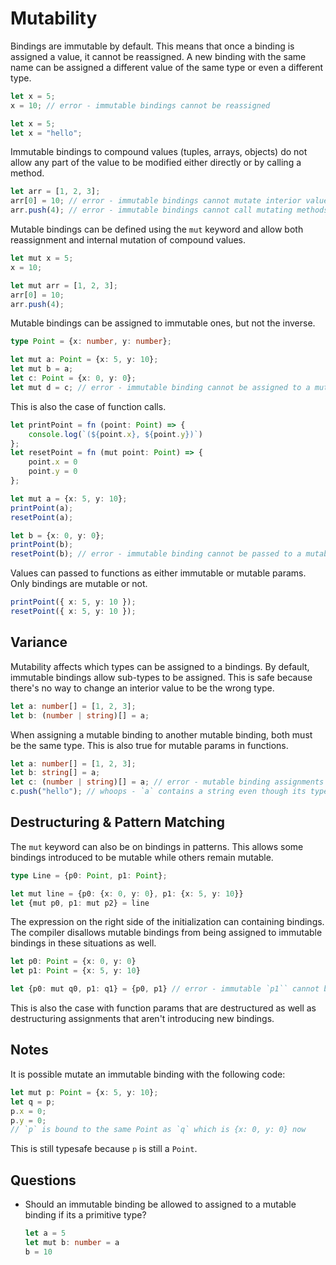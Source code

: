 # Mutability

Bindings are immutable by default. This means that once a binding is assigned
a value, it cannot be reassigned. A new binding with the same name can be
assigned a different value of the same type or even a different type.

```ts
let x = 5;
x = 10; // error - immutable bindings cannot be reassigned
```

```ts
let x = 5;
let x = "hello";
```

Immutable bindings to compound values (tuples, arrays, objects) do not allow
any part of the value to be modified either directly or by calling a method.

```ts
let arr = [1, 2, 3];
arr[0] = 10; // error - immutable bindings cannot mutate interior values
arr.push(4); // error - immutable bindings cannot call mutating methods
```

Mutable bindings can be defined using the `mut` keyword and allow both
reassignment and internal mutation of compound values.

```ts
let mut x = 5;
x = 10;

let mut arr = [1, 2, 3];
arr[0] = 10;
arr.push(4);
```

Mutable bindings can be assigned to immutable ones, but not the inverse.

```ts
type Point = {x: number, y: number};

let mut a: Point = {x: 5, y: 10};
let mut b = a;
let c: Point = {x: 0, y: 0};
let mut d = c; // error - immutable binding cannot be assigned to a mutable binding
```

This is also the case of function calls.

```ts
let printPoint = fn (point: Point) => {
    console.log(`(${point.x}, ${point.y})`)
};
let resetPoint = fn (mut point: Point) => {
    point.x = 0
    point.y = 0
};

let mut a = {x: 5, y: 10};
printPoint(a);
resetPoint(a);

let b = {x: 0, y: 0};
printPoint(b);
resetPoint(b); // error - immutable binding cannot be passed to a mutable param
```

Values can passed to functions as either immutable or mutable params. Only
bindings are mutable or not.

```ts
printPoint({ x: 5, y: 10 });
resetPoint({ x: 5, y: 10 });
```

## Variance

Mutability affects which types can be assigned to a bindings. By default,
immutable bindings allow sub-types to be assigned. This is safe because there's
no way to change an interior value to be the wrong type.

```ts
let a: number[] = [1, 2, 3];
let b: (number | string)[] = a;
```

When assigning a mutable binding to another mutable binding, both must be the
same type. This is also true for mutable params in functions.

```ts
let a: number[] = [1, 2, 3];
let b: string[] = a;
let c: (number | string)[] = a; // error - mutable binding assignments must be the same type
c.push("hello"); // whoops - `a` contains a string even though its type is `number[]`
```

## Destructuring & Pattern Matching

The `mut` keyword can also be on bindings in patterns. This allows some bindings
introduced to be mutable while others remain mutable.

```ts
type Line = {p0: Point, p1: Point};

let mut line = {p0: {x: 0, y: 0}, p1: {x: 5, y: 10}}
let {mut p0, p1: mut p2} = line
```

The expression on the right side of the initialization can containing bindings.
The compiler disallows mutable bindings from being assigned to immutable bindings
in these situations as well.

```ts
let p0: Point = {x: 0, y: 0}
let p1: Point = {x: 5, y: 10}

let {p0: mut q0, p1: q1} = {p0, p1} // error - immutable `p1`` cannot be assigned to mutable `q1`
```

This is also the case with function params that are destructured as well as
destructuring assignments that aren't introducing new bindings.

## Notes

It is possible mutate an immutable binding with the following code:

```ts
let mut p: Point = {x: 5, y: 10};
let q = p;
p.x = 0;
p.y = 0;
// `p` is bound to the same Point as `q` which is {x: 0, y: 0} now
```

This is still typesafe because `p` is still a `Point`.

## Questions

- Should an immutable binding be allowed to assigned to a mutable binding if
  its a primitive type?

  ```ts
  let a = 5
  let mut b: number = a
  b = 10
  ```
